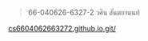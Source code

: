 > 66-040626-6327-2 วศิน สันตยานนท์

[cs6604062663272.github.io.git/](https://github.com/vasin-152548/cs6604062663272.github.io.git)
